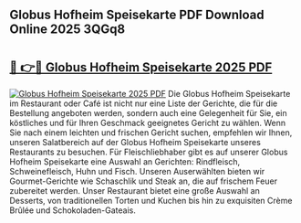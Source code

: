 ## Globus Hofheim Speisekarte PDF Download Online 2025 3QGq8

# <h2><a href="http://gc9ab8.nevu.top/?p=Globus+Hofheim+Speisekarte">🔗 👉🔴 Globus Hofheim Speisekarte 2025 PDF</a></h2>

[![Globus Hofheim Speisekarte 2025 PDF](https://i.imgur.com/dBaPXMq.png)](http://gc9ab8.nevu.top/?p=Globus+Hofheim+Speisekarte)
Die Globus Hofheim Speisekarte im Restaurant oder Café ist nicht nur eine Liste der Gerichte, die für die Bestellung angeboten werden, sondern auch eine Gelegenheit für Sie, ein köstliches und für Ihren Geschmack geeignetes Gericht zu wählen. Wenn Sie nach einem leichten und frischen Gericht suchen, empfehlen wir Ihnen, unseren Salatbereich auf der Globus Hofheim Speisekarte unseres Restaurants zu besuchen. Für Fleischliebhaber gibt es auf unserer Globus Hofheim Speisekarte eine Auswahl an Gerichten: Rindfleisch, Schweinefleisch, Huhn und Fisch. Unseren Auserwählten bieten wir Gourmet-Gerichte wie Schaschlik und Steak an, die auf frischem Feuer zubereitet werden. Unser Restaurant bietet eine große Auswahl an Desserts, von traditionellen Torten und Kuchen bis hin zu exquisiten Crème Brûlée und Schokoladen-Gateais.
